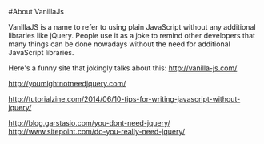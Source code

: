 #About VanillaJs


VanillaJS is a name to refer to using plain JavaScript without any additional libraries like jQuery. People use it as a joke to remind other developers that many things can be done nowadays without the need for additional JavaScript libraries.

Here's a funny site that jokingly talks about this: http://vanilla-js.com/


http://youmightnotneedjquery.com/


http://tutorialzine.com/2014/06/10-tips-for-writing-javascript-without-jquery/



http://blog.garstasio.com/you-dont-need-jquery/
http://www.sitepoint.com/do-you-really-need-jquery/